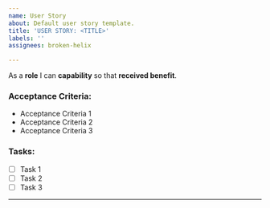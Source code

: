```yaml
---
name: User Story
about: Default user story template.
title: 'USER STORY: <TITLE>'
labels: ''
assignees: broken-helix

---
```


As a **role** I can **capability** so that **received benefit**.

### Acceptance Criteria: 

* Acceptance Criteria 1
* Acceptance Criteria 2
* Acceptance Criteria 3

### Tasks:

- [ ] Task 1
- [ ] Task 2
- [ ] Task 3
---
